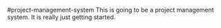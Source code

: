 #project-management-system
This is going to be a project management system. It is really just getting started.

